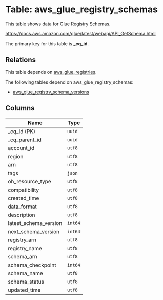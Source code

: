 # Table: aws_glue_registry_schemas

This table shows data for Glue Registry Schemas.

https://docs.aws.amazon.com/glue/latest/webapi/API_GetSchema.html

The primary key for this table is **_cq_id**.

## Relations

This table depends on [aws_glue_registries](aws_glue_registries.md).

The following tables depend on aws_glue_registry_schemas:
  - [aws_glue_registry_schema_versions](aws_glue_registry_schema_versions.md)

## Columns

| Name          | Type          |
| ------------- | ------------- |
|_cq_id (PK)|`uuid`|
|_cq_parent_id|`uuid`|
|account_id|`utf8`|
|region|`utf8`|
|arn|`utf8`|
|tags|`json`|
|oh_resource_type|`utf8`|
|compatibility|`utf8`|
|created_time|`utf8`|
|data_format|`utf8`|
|description|`utf8`|
|latest_schema_version|`int64`|
|next_schema_version|`int64`|
|registry_arn|`utf8`|
|registry_name|`utf8`|
|schema_arn|`utf8`|
|schema_checkpoint|`int64`|
|schema_name|`utf8`|
|schema_status|`utf8`|
|updated_time|`utf8`|